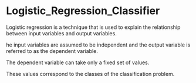 # Logistic_Regression_Classifier

Logistic regression is a technique that is used to explain the relationship between input variables and output variables.

he input variables are assumed to be independent and the output variable is referred to as the dependent variable. 

The dependent variable can take only a fixed set of values. 

These values correspond to the classes of the classification problem.
